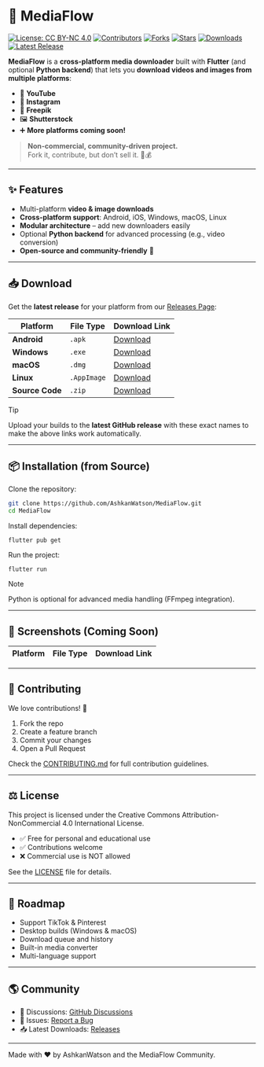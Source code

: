 # 🌊 MediaFlow

[![License: CC BY-NC 4.0](https://img.shields.io/badge/License-CC%20BY--NC%204.0-lightgrey.svg)](https://creativecommons.org/licenses/by-nc/4.0/)
[![Contributors](https://img.shields.io/github/contributors/AshkanWatson/MediaFlow.svg)](https://github.com/AshkanWatson/MediaFlow/graphs/contributors)
[![Forks](https://img.shields.io/github/forks/AshkanWatson/MediaFlow.svg)](https://github.com/AshkanWatson/MediaFlow/network/members)
[![Stars](https://img.shields.io/github/stars/AshkanWatson/MediaFlow.svg)](https://github.com/AshkanWatson/MediaFlow/stargazers)
[![Downloads](https://img.shields.io/github/downloads/AshkanWatson/MediaFlow/total.svg)](https://github.com/AshkanWatson/MediaFlow/releases)
[![Latest Release](https://img.shields.io/github/v/release/AshkanWatson/MediaFlow.svg)](https://github.com/AshkanWatson/MediaFlow/releases)

**MediaFlow** is a **cross-platform media downloader** built with **Flutter** (and optional **Python backend**) that lets you **download videos and images from multiple platforms**:  

- 🎥 **YouTube**  
- 📸 **Instagram**  
- 🎨 **Freepik**  
- 🖼 **Shutterstock**  
- ➕ **More platforms coming soon!**  

> **Non-commercial, community-driven project.**  
> Fork it, contribute, but don’t sell it. 🚫💰

---

## ✨ Features

- Multi-platform **video & image downloads**
- **Cross-platform support**: Android, iOS, Windows, macOS, Linux
- **Modular architecture** – add new downloaders easily
- Optional **Python backend** for advanced processing (e.g., video conversion)
- **Open-source and community-friendly** 🚀

---

## 📥 Download

Get the **latest release** for your platform from our [Releases Page](https://github.com/AshkanWatson/MediaFlow/releases):

| Platform  | File Type | Download Link |
|----------|----------|---------------|
| **Android** | `.apk` | [Download](https://github.com/AshkanWatson/MediaFlow/releases/latest/download/MediaFlow.apk) |
| **Windows** | `.exe` | [Download](https://github.com/AshkanWatson/MediaFlow/releases/latest/download/MediaFlow.exe) |
| **macOS** | `.dmg` | [Download](https://github.com/AshkanWatson/MediaFlow/releases/latest/download/MediaFlow.dmg) |
| **Linux** | `.AppImage` | [Download](https://github.com/AshkanWatson/MediaFlow/releases/latest/download/MediaFlow.AppImage) |
| **Source Code** | `.zip` | [Download](https://github.com/AshkanWatson/MediaFlow/archive/refs/heads/main.zip) |

> [!TIP]
> Upload your builds to the **latest GitHub release** with these exact names to make the above links work automatically.

---

## 📦 Installation (from Source)

Clone the repository:

```bash
git clone https://github.com/AshkanWatson/MediaFlow.git
cd MediaFlow
```

Install dependencies:

```flutter pub get```

Run the project:

```flutter run```

> [!NOTE]
> Python is optional for advanced media handling (FFmpeg integration).

---

## 📸 Screenshots (Coming Soon)

| Platform  | File Type | Download Link |
|----------|----------|---------------|

---

## 🤝 Contributing

We love contributions! 🥳

1. Fork the repo
2. Create a feature branch
3. Commit your changes
4. Open a Pull Request

Check the [CONTRIBUTING.md](https://github.com/AshkanWatson/MediaFlow/blob/main/CONTRIBUTING.md) for full contribution guidelines.

---

## ⚖ License

This project is licensed under the Creative Commons Attribution-NonCommercial 4.0 International License.

- ✅ Free for personal and educational use
- ✅ Contributions welcome
- ❌ Commercial use is NOT allowed

See the [LICENSE](https://github.com/AshkanWatson/MediaFlow/blob/main/LICENSE.md) file for details.

---

## 🚀 Roadmap

- Support TikTok & Pinterest
- Desktop builds (Windows & macOS)
- Download queue and history
- Built-in media converter
- Multi-language support

---

## 🌎 Community

- 💬 Discussions: [GitHub Discussions](https://github.com/AshkanWatson/MediaFlow/discussions)
- 🐛 Issues: [Report a Bug](https://github.com/AshkanWatson/MediaFlow/issues)
- 📥 Latest Downloads: [Releases](https://github.com/AshkanWatson/MediaFlow/releases)

---

Made with ❤️ by AshkanWatson and the MediaFlow Community.
